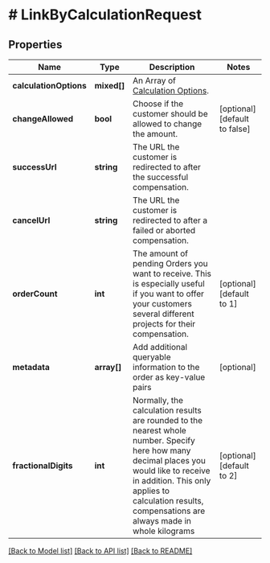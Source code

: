 # # LinkByCalculationRequest

## Properties

Name | Type | Description | Notes
------------ | ------------- | ------------- | -------------
**calculationOptions** | **mixed[]** | An Array of [Calculation Options](/resources/factors). |
**changeAllowed** | **bool** | Choose if the customer should be allowed to change the amount. | [optional] [default to false]
**successUrl** | **string** | The URL the customer is redirected to after the successful compensation. |
**cancelUrl** | **string** | The URL the customer is redirected to after a failed or aborted compensation. |
**orderCount** | **int** | The amount of pending Orders you want to receive. This is especially useful if you want to offer your customers several different projects for their compensation. | [optional] [default to 1]
**metadata** | **array[]** | Add additional queryable information to the order as key-value pairs | [optional]
**fractionalDigits** | **int** | Normally, the calculation results are rounded to the nearest whole number. Specify here how many decimal places you would like to receive in addition. This only applies to calculation results, compensations are always made in whole kilograms | [optional] [default to 2]

[[Back to Model list]](../../README.md#models) [[Back to API list]](../../README.md#endpoints) [[Back to README]](../../README.md)
